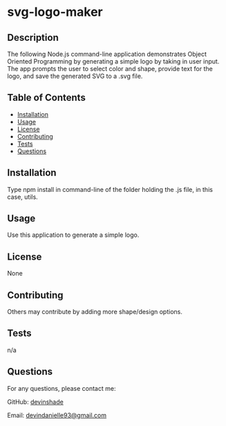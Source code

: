# svg-logo-maker
  ## Description

  The following Node.js command-line application demonstrates Object Oriented Programming by generating a simple logo by taking in user input. The app prompts the user to select color and shape, provide text for the logo, and save the generated SVG to a .svg file.
  
  ## Table of Contents
  
  - [Installation](#installation)
  - [Usage](#usage)
  - [License](#license)
  - [Contributing](#contributing)
  - [Tests](#tests)
  - [Questions](#questions)
  
  ## Installation
  
  Type npm install in command-line of the folder holding the .js file, in this case, utils.
  
  ## Usage
  
  Use this application to generate a simple logo.
  
  ## License
  
  None
  
  ## Contributing
  
  Others may contribute by adding more shape/design options.
  
  ## Tests
  
  n/a
  
  ## Questions
  
  For any questions, please contact me:
  
  GitHub: [devinshade](https://github.com/devinshade)
  
  Email: devindanielle93@gmail.com
